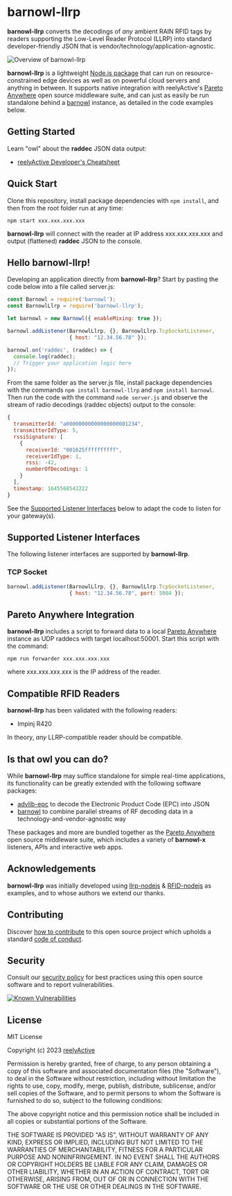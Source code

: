 barnowl-llrp
============

__barnowl-llrp__ converts the decodings of _any_ ambient RAIN RFID tags by readers supporting the Low-Level Reader Protocol (LLRP) into standard developer-friendly JSON that is vendor/technology/application-agnostic.

![Overview of barnowl-llrp](https://reelyactive.github.io/barnowl-llrp/images/overview.png)

__barnowl-llrp__ is a lightweight [Node.js package](https://www.npmjs.com/package/barnowl-llrp) that can run on resource-constrained edge devices as well as on powerful cloud servers and anything in between.  It supports native integration with reelyActive's [Pareto Anywhere](https://www.reelyactive.com/pareto/anywhere/) open source middleware suite, and can just as easily be run standalone behind a [barnowl](https://github.com/reelyactive/barnowl) instance, as detailed in the code examples below.


Getting Started
---------------

Learn "owl" about the __raddec__ JSON data output:
-  [reelyActive Developer's Cheatsheet](https://reelyactive.github.io/diy/cheatsheet/)


Quick Start
-----------

Clone this repository, install package dependencies with `npm install`, and then from the root folder run at any time:

    npm start xxx.xxx.xxx.xxx

__barnowl-llrp__ will connect with the reader at IP address xxx.xxx.xxx.xxx and output (flattened) __raddec__ JSON to the console.


Hello barnowl-llrp!
-------------------

Developing an application directly from __barnowl-llrp__?  Start by pasting the code below into a file called server.js:

```javascript
const Barnowl = require('barnowl');
const BarnowlLlrp = require('barnowl-llrp');

let barnowl = new Barnowl({ enableMixing: true });

barnowl.addListener(BarnowlLlrp, {}, BarnowlLlrp.TcpSocketListener,
                    { host: "12.34.56.78" });

barnowl.on('raddec', (raddec) => {
  console.log(raddec);
  // Trigger your application logic here
});
```

From the same folder as the server.js file, install package dependencies with the commands `npm install barnowl-llrp` and `npm install barnowl`.  Then run the code with the command `node server.js` and observe the stream of radio decodings (raddec objects) output to the console:

```javascript
{
  transmitterId: "a00000000000000000001234",
  transmitterIdType: 5,
  rssiSignature: [
    {
      receiverId: "001625ffffffffff",
      receiverIdType: 1,
      rssi: -42,
      numberOfDecodings: 1
    }
  ],
  timestamp: 1645568542222
}
```

See the [Supported Listener Interfaces](#supported-listener-interfaces) below to adapt the code to listen for your gateway(s).


Supported Listener Interfaces
-----------------------------

The following listener interfaces are supported by __barnowl-llrp__.

### TCP Socket

```javascript
barnowl.addListener(BarnowlLlrp, {}, BarnowlLlrp.TcpSocketListener,
                    { host: "12.34.56.78", port: 5084 });
```


Pareto Anywhere Integration
---------------------------

__barnowl-llrp__ includes a script to forward data to a local [Pareto Anywhere](https://www.reelyactive.com/pareto/anywhere/) instance as UDP raddecs with target localhost:50001.  Start this script with the command:

    npm run forwarder xxx.xxx.xxx.xxx

where xxx.xxx.xxx.xxx is the IP address of the reader.


Compatible RFID Readers
-----------------------

__barnowl-llrp__ has been validated with the following readers:

- Impinj R420

In theory, _any_ LLRP-compatible reader should be compatible.


Is that owl you can do?
-----------------------

While __barnowl-llrp__ may suffice standalone for simple real-time applications, its functionality can be greatly extended with the following software packages:
- [advlib-epc](https://github.com/reelyactive/advlib-epc) to decode the Electronic Product Code (EPC) into JSON
- [barnowl](https://github.com/reelyactive/barnowl) to combine parallel streams of RF decoding data in a technology-and-vendor-agnostic way

These packages and more are bundled together as the [Pareto Anywhere](https://www.reelyactive.com/pareto/anywhere) open source middleware suite, which includes a variety of __barnowl-x__ listeners, APIs and interactive web apps.


Acknowledgements
----------------

__barnowl-llrp__ was initially developed using [llrp-nodejs](https://github.com/GeenenTijd/llrp-nodejs) & [RFID-nodejs](https://github.com/Sterling-Technologies/RFID-nodejs) as examples, and to whose authors we extend our thanks.


Contributing
------------

Discover [how to contribute](CONTRIBUTING.md) to this open source project which upholds a standard [code of conduct](CODE_OF_CONDUCT.md).


Security
--------

Consult our [security policy](SECURITY.md) for best practices using this open source software and to report vulnerabilities.

[![Known Vulnerabilities](https://snyk.io/test/github/reelyactive/barnowl-llrp/badge.svg)](https://snyk.io/test/github/reelyactive/barnowl-llrp)


License
-------

MIT License

Copyright (c) 2023 [reelyActive](https://www.reelyactive.com)

Permission is hereby granted, free of charge, to any person obtaining a copy of this software and associated documentation files (the "Software"), to deal in the Software without restriction, including without limitation the rights to use, copy, modify, merge, publish, distribute, sublicense, and/or sell copies of the Software, and to permit persons to whom the Software is furnished to do so, subject to the following conditions:

The above copyright notice and this permission notice shall be included in all copies or substantial portions of the Software.

THE SOFTWARE IS PROVIDED "AS IS", WITHOUT WARRANTY OF ANY KIND, EXPRESS OR 
IMPLIED, INCLUDING BUT NOT LIMITED TO THE WARRANTIES OF MERCHANTABILITY, 
FITNESS FOR A PARTICULAR PURPOSE AND NONINFRINGEMENT. IN NO EVENT SHALL THE 
AUTHORS OR COPYRIGHT HOLDERS BE LIABLE FOR ANY CLAIM, DAMAGES OR OTHER 
LIABILITY, WHETHER IN AN ACTION OF CONTRACT, TORT OR OTHERWISE, ARISING FROM, 
OUT OF OR IN CONNECTION WITH THE SOFTWARE OR THE USE OR OTHER DEALINGS IN 
THE SOFTWARE.
